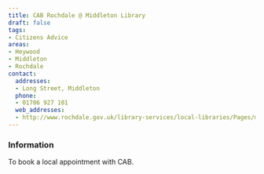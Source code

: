 ```yaml
---
title: CAB Rochdale @ Middleton Library
draft: false
tags:
- Citizens Advice
areas:
- Heywood
- Middleton
- Rochdale
contact:
  addresses:
  - Long Street, Middleton
  phone:
  - 01706 927 101
  web_addresses:
  - http://www.rochdale.gov.uk/library-services/local-libraries/Pages/middleton-library.aspx
---
```


### Information
To book a local appointment with CAB.

